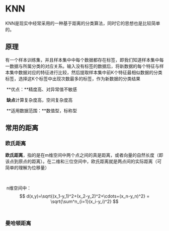 # KNN

​		KNN是现实中经常采用的一种基于距离的分类算法，同时它的思想也是比较简单的。



## 原理		

​		有一个样本训练集，并且样本集中中每个数据都存在标签，即我们知道样本集中每一数据与所属分类的对应关系。输入没有标签的数据后，将新数据的每个特征与样本集中数据对应的特征进行比较，然后提取样本集中前K个特征最相似数据的分类标签，选择这K个标签中出现次数最多的标签，作为新数据的分类结果

​	**优点：**精度高、对异常值不敏感

​	**缺点**计算复杂度高，空间复杂度高

​	**适用数据范围：**数值型，标称型



## 常用的距离

### 欧氏距离

​		**欧氏距离**，指的是在m维空间中两个点之间的真是距离，或者向量的自然长度（即该点到原点的距离）。在二维和三位空间中，欧氏距离就是两点间的实际距离（可简单的理解为位移量）

​	

​		n维空间中：
$$
d(x,y)=\sqrt{(x_1-y_1)^2+(x_2-y_2)^2+\cdots+(x_n-y_n)^2} = \sqrt{\sum^n_{i=1}(x_i-y_i)^2}
$$
​		

### 曼哈顿距离







